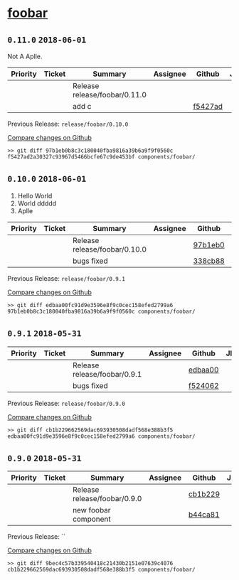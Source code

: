 # [foobar](https://github.com/Formlabs/factory-software/tree/master/components/foobar)


## `0.11.0` `2018-06-01`

<!--Summary Block; release/foobar/0.11.0; Don't modify/delete this comment.-->
Not A Aplle.
<!--Summary Block End; release/foobar/0.11.0; Don't modify/delete this comment.-->

| Priority | Ticket | Summary | Assignee | Github | JIRA |
|----------|--------|---------|----------|--------|------|
|||Release release/foobar/0.11.0||[](https://github.com/Formlabs/factory-software/commit/)|[](https://formlabs.atlassian.net/browse/)|
|||add c||[f5427ad](https://github.com/Formlabs/factory-software/commit/f5427ad2a30327c93967d5466bcfe67c9de453bf)|[](https://formlabs.atlassian.net/browse/)|

Previous Release: `release/foobar/0.10.0`

[Compare changes on Github](https://github.com/Formlabs/factory-software/compare/97b1eb0b8c3c180040fba9816a39b6a9f9f0560c...f5427ad2a30327c93967d5466bcfe67c9de453bf)


```
>> git diff 97b1eb0b8c3c180040fba9816a39b6a9f9f0560c f5427ad2a30327c93967d5466bcfe67c9de453bf components/foobar/
```

## `0.10.0` `2018-06-01`

<!--Summary Block; release/foobar/0.10.0; Don't modify/delete this comment.-->

1. Hello World
2. World ddddd
3. Aplle

<!--Summary Block End; release/foobar/0.10.0; Don't modify/delete this comment.-->

| Priority | Ticket | Summary | Assignee | Github | JIRA |
|----------|--------|---------|----------|--------|------|
|||Release release/foobar/0.10.0||[97b1eb0](https://github.com/Formlabs/factory-software/commit/97b1eb0b8c3c180040fba9816a39b6a9f9f0560c)|[](https://formlabs.atlassian.net/browse/)|
|||bugs fixed||[338cb88](https://github.com/Formlabs/factory-software/commit/338cb88efc0e788aae564fcb4281ffe2d376ce23)|[](https://formlabs.atlassian.net/browse/)|

Previous Release: `release/foobar/0.9.1`

[Compare changes on Github](https://github.com/Formlabs/factory-software/compare/edbaa00fc91d9e3596e8f9c0cec158efed2799a6...97b1eb0b8c3c180040fba9816a39b6a9f9f0560c)


```
>> git diff edbaa00fc91d9e3596e8f9c0cec158efed2799a6 97b1eb0b8c3c180040fba9816a39b6a9f9f0560c components/foobar/
```

## `0.9.1` `2018-05-31`

<!--Summary Block; release/foobar/0.9.1; Don't modify/delete this comment.-->

<!--Summary Block End; release/foobar/0.9.1; Don't modify/delete this comment.-->

| Priority | Ticket | Summary | Assignee | Github | JIRA |
|----------|--------|---------|----------|--------|------|
|||Release release/foobar/0.9.1||[edbaa00](https://github.com/Formlabs/factory-software/commit/edbaa00fc91d9e3596e8f9c0cec158efed2799a6)|[](https://formlabs.atlassian.net/browse/)|
|||bugs fixed||[f524062](https://github.com/Formlabs/factory-software/commit/f524062fb1fe7d863867731a1633361bd431cb1a)|[](https://formlabs.atlassian.net/browse/)|

Previous Release: `release/foobar/0.9.0`

[Compare changes on Github](https://github.com/Formlabs/factory-software/compare/cb1b229662569dac693930508dadf568e388b3f5...edbaa00fc91d9e3596e8f9c0cec158efed2799a6)


```
>> git diff cb1b229662569dac693930508dadf568e388b3f5 edbaa00fc91d9e3596e8f9c0cec158efed2799a6 components/foobar/
```

## `0.9.0` `2018-05-31`

<!--Summary Block; release/foobar/0.9.0; Don't modify/delete this comment.-->

<!--Summary Block End; release/foobar/0.9.0; Don't modify/delete this comment.-->

| Priority | Ticket | Summary | Assignee | Github | JIRA |
|----------|--------|---------|----------|--------|------|
|||Release release/foobar/0.9.0||[cb1b229](https://github.com/Formlabs/factory-software/commit/cb1b229662569dac693930508dadf568e388b3f5)|[](https://formlabs.atlassian.net/browse/)|
|||new foobar component||[b44ca81](https://github.com/Formlabs/factory-software/commit/b44ca810a8421f7ab4bc5095d25221191aa54fbc)|[](https://formlabs.atlassian.net/browse/)|

Previous Release: ``

[Compare changes on Github](https://github.com/Formlabs/factory-software/compare/9bec4c57b339540418c21430b2151e07639c4076...cb1b229662569dac693930508dadf568e388b3f5)


```
>> git diff 9bec4c57b339540418c21430b2151e07639c4076 cb1b229662569dac693930508dadf568e388b3f5 components/foobar/
```
